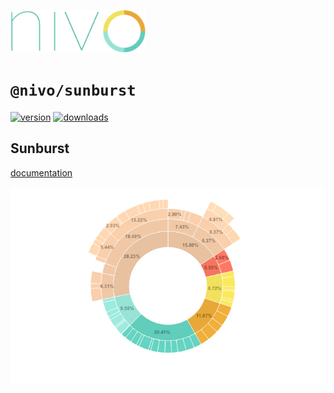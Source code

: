 <a href="https://nivo.rocks"><img alt="nivo" src="https://raw.githubusercontent.com/plouc/nivo/master/nivo.png" width="216" height="68"/></a>

# `@nivo/sunburst`

[![version](https://img.shields.io/npm/v/@nivo/sunburst?style=for-the-badge)](https://www.npmjs.com/package/@nivo/sunburst)
[![downloads](https://img.shields.io/npm/dm/@nivo/sunburst?style=for-the-badge)](https://www.npmjs.com/package/@nivo/sunburst)

## Sunburst

[documentation](http://nivo.rocks/sunburst/)

![Sunburst](https://raw.githubusercontent.com/plouc/nivo/master/website/src/assets/captures/sunburst.png)
